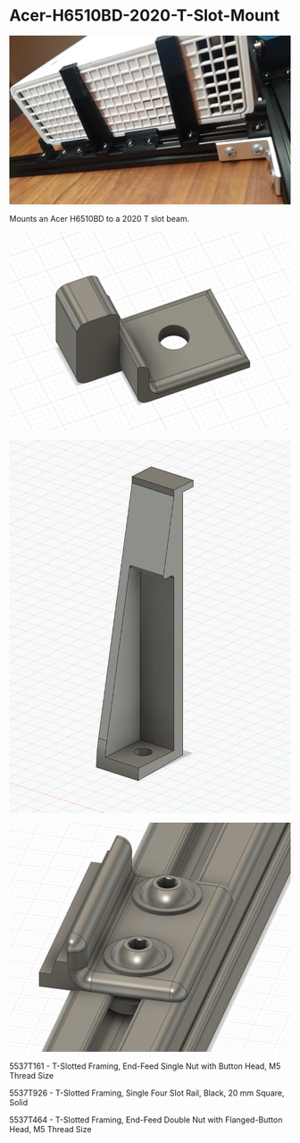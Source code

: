 # Acer-H6510BD-2020-T-Slot-Mount

![Alt text](printed_result.jpg?raw=true)

Mounts an Acer H6510BD to a 2020 T slot beam.

![Alt text](forward_stopper.png?raw=true)

![Alt text](projector_clamp.png?raw=true)

![Alt text](projector_corner_mount.png?raw=true)


5537T161 - T-Slotted Framing, End-Feed Single Nut with Button Head, M5 Thread Size

5537T926 - T-Slotted Framing, Single Four Slot Rail, Black, 20 mm Square, Solid

5537T464 - T-Slotted Framing, End-Feed Double Nut with Flanged-Button Head, M5 Thread Size
